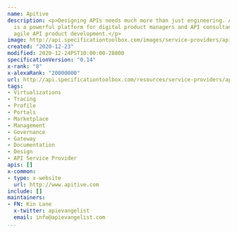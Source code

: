```yaml
---
name: Apitive
description: <p>Designing APIs needs much more than just engineering. Apitive Studio
  is a powerful platform for digital product managers and API consultants to practice
  agile API product development.</p>
image: http://api.specificationtoolbox.com/images/service-providers/apitive.jpg
created: "2020-12-23"
modified: 2020-12-24PST10:00:00-28800
specificationVersion: "0.14"
x-rank: "8"
x-alexaRank: "20000000"
url: http://api.specificationtoolbox.com/resources/service-providers/apitive/
tags:
- Virtualizations
- Tracing
- Profile
- Portals
- Marketplace
- Management
- Governance
- Gateway
- Documentation
- Design
- API Service Provider
apis: []
x-common:
- type: x-website
  url: http://www.apitive.com
include: []
maintainers:
- FN: Kin Lane
  x-twitter: apievangelist
  email: info@apievangelist.com
...
```

